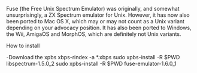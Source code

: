 Fuse (the Free Unix Spectrum Emulator) was originally, and somewhat unsurprisingly, a ZX Spectrum emulator for Unix. However, it has now also been ported to Mac OS X, which may or may not count as a Unix variant depending on your advocacy position. It has also been ported to Windows, the Wii, AmigaOS and MorphOS, which are definitely not Unix variants.

How to install

-Download the xpbs
xbps-rindex -a *.xbps
sudo xpbs-install -R $PWD libspectrum-1.5.0_2
sudo xpbs-install -R $PWD fuse-emulator-1.6.0_1
